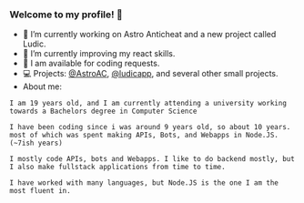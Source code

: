 ### Welcome to my profile! 👋
- 🔭 I’m currently working on Astro Anticheat and a new project called Ludic.
- 🌱 I’m currently improving my react skills.
- 💼 I am available for coding requests.
- 💻 Projects: [@AstroAC](https://github.com/Astro-Anticheat), [@ludicapp](https://github.com/ludicapp), and several other small projects.
- About me:
```
I am 19 years old, and I am currently attending a university working towards a Bachelors degree in Computer Science

I have been coding since i was around 9 years old, so about 10 years.
most of which was spent making APIs, Bots, and Webapps in Node.JS. (~7ish years)
  
I mostly code APIs, bots and Webapps. I like to do backend mostly, but I also make fullstack applications from time to time.

I have worked with many languages, but Node.JS is the one I am the most fluent in.
```
